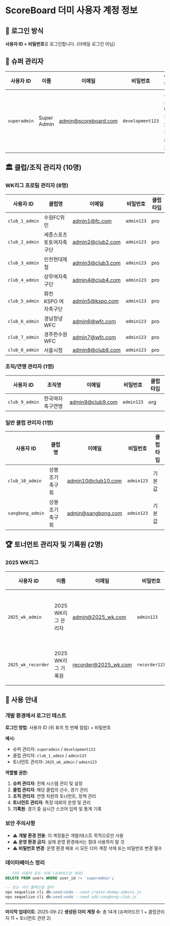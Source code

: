 # ScoreBoard 더미 사용자 계정 정보

## 🔑 로그인 방식
**사용자 ID + 비밀번호**로 로그인합니다. (이메일 로그인 아님)

## 🔐 슈퍼 관리자

| 사용자 ID | 이름 | 이메일 | 비밀번호 | 역할 |
|-----------|------|--------|----------|------|
| `superadmin` | Super Admin | admin@scoreboard.com | `development123` | 시스템 전체 관리자 |

## 🏛️ 클럽/조직 관리자 (10명)

### WK리그 프로팀 관리자 (8명)
| 사용자 ID | 클럽명 | 이메일 | 비밀번호 | 클럽 타입 |
|-----------|--------|--------|----------|-----------|
| `club_1_admin` | 수원FC위민 | admin1@fc.com | `admin123` | pro |
| `club_2_admin` | 세종스포츠토토여자축구단 | admin2@club2.com | `admin123` | pro |
| `club_3_admin` | 인천현대제철 | admin3@club3.com | `admin123` | pro |
| `club_4_admin` | 상무여자축구단 | admin4@club4.com | `admin123` | pro |
| `club_5_admin` | 화천 KSPO 여자축구단 | admin5@kspo.com | `admin123` | pro |
| `club_6_admin` | 경남창녕WFC | admin6@wfc.com | `admin123` | pro |
| `club_7_admin` | 경주한수원WFC | admin7@wfc.com | `admin123` | pro |
| `club_8_admin` | 서울시청 | admin8@club8.com | `admin123` | pro |

### 조직/연맹 관리자 (1명)
| 사용자 ID | 조직명 | 이메일 | 비밀번호 | 클럽 타입 |
|-----------|--------|--------|----------|-----------|
| `club_9_admin` | 한국여자축구연맹 | admin9@club9.com | `admin123` | org |

### 일반 클럽 관리자 (1명)
| 사용자 ID | 클럽명 | 이메일 | 비밀번호 | 클럽 타입 |
|-----------|--------|--------|----------|-----------|
| `club_10_admin` | 상봉조기축구회 | admin10@club10.com | `admin123` | 기본값 |
| `sangbong_admin` | 상봉조기축구회 | admin@sangbong.com | `admin123` | 기본값 |

## 🏆 토너먼트 관리자 및 기록원 (2명)

### 2025 WK리그
| 사용자 ID | 이름 | 이메일 | 비밀번호 | 역할 |
|-----------|------|--------|----------|------|
| `2025_wk_admin` | 2025 WK리그 관리자 | admin@2025_wk.com | `admin123` | 토너먼트 관리자 |
| `2025_wk_recorder` | 2025 WK리그 기록원 | recorder@2025_wk.com | `recorder123` | 경기 기록원 |

## 📝 사용 안내

### 개발 환경에서 로그인 테스트
**로그인 방법**: 사용자 ID (위 표의 첫 번째 컬럼) + 비밀번호

**예시:**
- 슈퍼 관리자: `superadmin` / `development123`
- 클럽 관리자: `club_1_admin` / `admin123`
- 토너먼트 관리자: `2025_wk_admin` / `admin123`

**역할별 권한:**
1. **슈퍼 관리자**: 전체 시스템 관리 및 설정
2. **클럽 관리자**: 해당 클럽의 선수, 경기 관리
3. **조직 관리자**: 연맹 차원의 토너먼트, 정책 관리
4. **토너먼트 관리자**: 특정 대회의 운영 및 관리
5. **기록원**: 경기 중 실시간 스코어 입력 및 통계 기록

### 보안 주의사항
- ⚠️ **개발 환경 전용**: 이 계정들은 개발/테스트 목적으로만 사용
- ⚠️ **운영 환경 금지**: 실제 운영 환경에서는 절대 사용하지 말 것
- ⚠️ **비밀번호 변경**: 운영 환경 배포 시 모든 더미 계정 삭제 또는 비밀번호 변경 필수

### 데이터베이스 정리
```sql
-- 더미 사용자 모두 삭제 (슈퍼어드민 제외)
DELETE FROM users WHERE user_id != 'superadmin';

-- 또는 시더 롤백으로 정리
npx sequelize-cli db:seed:undo --seed create-dummy-admins.js
npx sequelize-cli db:seed:undo --seed add-sangbong-club.js
```

---
**마지막 업데이트**: 2025-09-22
**생성된 더미 계정 수**: 총 14개 (슈퍼어드민 1 + 클럽관리자 11 + 토너먼트 관련 2)